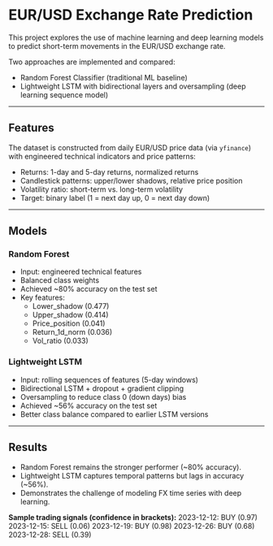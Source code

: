 # EUR/USD Exchange Rate Prediction

This project explores the use of machine learning and deep learning models to predict short-term movements in the EUR/USD exchange rate.

Two approaches are implemented and compared:
- Random Forest Classifier (traditional ML baseline)  
- Lightweight LSTM with bidirectional layers and oversampling (deep learning sequence model)  

---

## Features

The dataset is constructed from daily EUR/USD price data (via `yfinance`) with engineered technical indicators and price patterns:

- Returns: 1-day and 5-day returns, normalized returns  
- Candlestick patterns: upper/lower shadows, relative price position  
- Volatility ratio: short-term vs. long-term volatility  
- Target: binary label (1 = next day up, 0 = next day down)  

---

## Models

### Random Forest
- Input: engineered technical features  
- Balanced class weights  
- Achieved ~80% accuracy on the test set  
- Key features:  
  - Lower_shadow (0.477)  
  - Upper_shadow (0.414)  
  - Price_position (0.041)  
  - Return_1d_norm (0.036)  
  - Vol_ratio (0.033)  

### Lightweight LSTM
- Input: rolling sequences of features (5-day windows)  
- Bidirectional LSTM + dropout + gradient clipping  
- Oversampling to reduce class 0 (down days) bias  
- Achieved ~56% accuracy on the test set  
- Better class balance compared to earlier LSTM versions  

---

## Results

- Random Forest remains the stronger performer (~80% accuracy).  
- Lightweight LSTM captures temporal patterns but lags in accuracy (~56%).  
- Demonstrates the challenge of modeling FX time series with deep learning.  

**Sample trading signals (confidence in brackets):**
2023-12-12: BUY (0.97)
2023-12-15: SELL (0.06)
2023-12-19: BUY (0.98)
2023-12-26: BUY (0.68)
2023-12-28: SELL (0.39)
